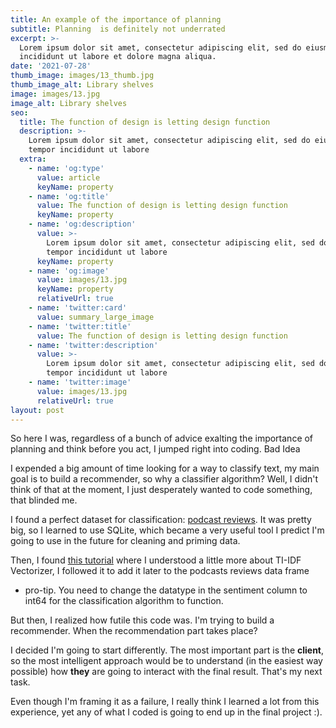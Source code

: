 ```yaml
---
title: An example of the importance of planning
subtitle: Planning  is definitely not underrated
excerpt: >-
  Lorem ipsum dolor sit amet, consectetur adipiscing elit, sed do eiusmod tempor
  incididunt ut labore et dolore magna aliqua.
date: '2021-07-28'
thumb_image: images/13_thumb.jpg
thumb_image_alt: Library shelves
image: images/13.jpg
image_alt: Library shelves
seo:
  title: The function of design is letting design function
  description: >-
    Lorem ipsum dolor sit amet, consectetur adipiscing elit, sed do eiusmod
    tempor incididunt ut labore
  extra:
    - name: 'og:type'
      value: article
      keyName: property
    - name: 'og:title'
      value: The function of design is letting design function
      keyName: property
    - name: 'og:description'
      value: >-
        Lorem ipsum dolor sit amet, consectetur adipiscing elit, sed do eiusmod
        tempor incididunt ut labore
      keyName: property
    - name: 'og:image'
      value: images/13.jpg
      keyName: property
      relativeUrl: true
    - name: 'twitter:card'
      value: summary_large_image
    - name: 'twitter:title'
      value: The function of design is letting design function
    - name: 'twitter:description'
      value: >-
        Lorem ipsum dolor sit amet, consectetur adipiscing elit, sed do eiusmod
        tempor incididunt ut labore
    - name: 'twitter:image'
      value: images/13.jpg
      relativeUrl: true
layout: post
---
```

So here I was, regardless of a bunch of advice exalting the importance of planning and think before you act, I jumped right into coding. Bad Idea

I  expended a big amount of time looking for a way to classify text, my main goal is to build a recommender, so why a classifier algorithm? Well, I didn't think of that at the moment, I just desperately wanted to code something, that blinded me.

I found a perfect dataset for classification: [podcast reviews](https://www.kaggle.com/thoughtvector/podcastreviews). It was pretty big, so I learned to use SQLite, which became a very useful tool I predict I'm going to use in the future for cleaning and priming data.

Then, I found [this tutorial](https://towardsdatascience.com/a-guide-to-text-classification-and-sentiment-analysis-2ab021796317) where I understood a little more about TI-IDF Vectorizer, I followed it to add it later to the podcasts reviews data frame

*   pro-tip. You need to change the datatype in the sentiment column to int64 for the classification algorithm to function.

But then, I realized how futile this code was. I'm trying to build a recommender. When the recommendation part takes place?

I decided I'm going to start differently. The most important part is the **client**, so the most intelligent approach would be to understand (in the easiest way possible)  how **they** are going to interact with the final result. That's my next task.

Even though I'm framing it as a failure, I really think I learned a lot from this experience, yet any of what I coded is going to end up in the final project :).
